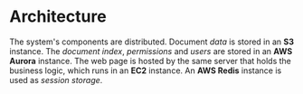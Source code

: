 # Architecture

The system's components are distributed.
Document _data_ is stored in an **S3** instance.
The _document index_, _permissions_ and _users_ are stored in an **AWS Aurora** instance.
The web page is hosted by the same server that holds the business logic, which runs in an **EC2** instance.
An **AWS Redis** instance is used as _session storage_.

